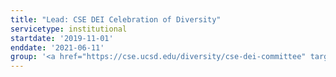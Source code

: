 ```yaml
---
title: "Lead: CSE DEI Celebration of Diversity"
servicetype: institutional
startdate: '2019-11-01'
enddate: '2021-06-11'
group: '<a href="https://cse.ucsd.edu/diversity/cse-dei-committee" target="_blank">Computer Science & Engineering (CSE) Department DEI Committee</a>, <a href="https://ucsd.edu/" target="_blank">UC San Diego</a>'
---
```

